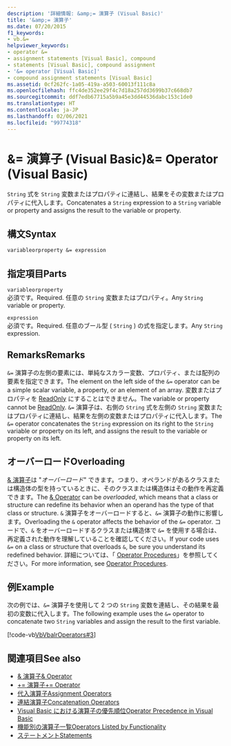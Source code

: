 ```yaml
---
description: '詳細情報: &amp;= 演算子 (Visual Basic)'
title: '&amp;= 演算子'
ms.date: 07/20/2015
f1_keywords:
- vb.&=
helpviewer_keywords:
- operator &=
- assignment statements [Visual Basic], compound
- statements [Visual Basic], compound assignment
- '&= operator [Visual Basic]'
- compound assignment statements [Visual Basic]
ms.assetid: 0cf262fc-1a05-419a-a503-60013f111c8a
ms.openlocfilehash: ffc4de352ee29f4c7d18a257dd3699b37c668db7
ms.sourcegitcommit: ddf7edb67715a5b9a45e3dd44536dabc153c1de0
ms.translationtype: HT
ms.contentlocale: ja-JP
ms.lasthandoff: 02/06/2021
ms.locfileid: "99774318"
---
```

# <a name="amp-operator-visual-basic"></a><span data-ttu-id="f4ef7-103">&amp;= 演算子 (Visual Basic)</span><span class="sxs-lookup"><span data-stu-id="f4ef7-103">&amp;= Operator (Visual Basic)</span></span>

<span data-ttu-id="f4ef7-104">`String` 式を `String` 変数またはプロパティに連結し、結果をその変数またはプロパティに代入します。</span><span class="sxs-lookup"><span data-stu-id="f4ef7-104">Concatenates a `String` expression to a `String` variable or property and assigns the result to the variable or property.</span></span>  
  
## <a name="syntax"></a><span data-ttu-id="f4ef7-105">構文</span><span class="sxs-lookup"><span data-stu-id="f4ef7-105">Syntax</span></span>  
  
```vb  
variableorproperty &= expression  
```  
  
## <a name="parts"></a><span data-ttu-id="f4ef7-106">指定項目</span><span class="sxs-lookup"><span data-stu-id="f4ef7-106">Parts</span></span>  

 `variableorproperty`  
 <span data-ttu-id="f4ef7-107">必須です。</span><span class="sxs-lookup"><span data-stu-id="f4ef7-107">Required.</span></span> <span data-ttu-id="f4ef7-108">任意の `String` 変数またはプロパティ。</span><span class="sxs-lookup"><span data-stu-id="f4ef7-108">Any `String` variable or property.</span></span>  
  
 `expression`  
 <span data-ttu-id="f4ef7-109">必須です。</span><span class="sxs-lookup"><span data-stu-id="f4ef7-109">Required.</span></span> <span data-ttu-id="f4ef7-110">任意のブール型 ( `String` ) の式を指定します。</span><span class="sxs-lookup"><span data-stu-id="f4ef7-110">Any `String` expression.</span></span>  
  
## <a name="remarks"></a><span data-ttu-id="f4ef7-111">Remarks</span><span class="sxs-lookup"><span data-stu-id="f4ef7-111">Remarks</span></span>  

 <span data-ttu-id="f4ef7-112">`&=` 演算子の左側の要素には、単純なスカラー変数、プロパティ、または配列の要素を指定できます。</span><span class="sxs-lookup"><span data-stu-id="f4ef7-112">The element on the left side of the `&=` operator can be a simple scalar variable, a property, or an element of an array.</span></span> <span data-ttu-id="f4ef7-113">変数またはプロパティを [ReadOnly](../modifiers/readonly.md) にすることはできません。</span><span class="sxs-lookup"><span data-stu-id="f4ef7-113">The variable or property cannot be [ReadOnly](../modifiers/readonly.md).</span></span> <span data-ttu-id="f4ef7-114">`&=` 演算子は、右側の `String` 式を左側の `String` 変数またはプロパティに連結し、結果を左側の変数またはプロパティに代入します。</span><span class="sxs-lookup"><span data-stu-id="f4ef7-114">The `&=` operator concatenates the `String` expression on its right to the `String` variable or property on its left, and assigns the result to the variable or property on its left.</span></span>  
  
## <a name="overloading"></a><span data-ttu-id="f4ef7-115">オーバーロード</span><span class="sxs-lookup"><span data-stu-id="f4ef7-115">Overloading</span></span>  

 <span data-ttu-id="f4ef7-116">[& 演算子](concatenation-operator.md)は "*オーバーロード*" できます。つまり、オペランドがあるクラスまたは構造体の型を持っているときに、そのクラスまたは構造体はその動作を再定義できます。</span><span class="sxs-lookup"><span data-stu-id="f4ef7-116">The [& Operator](concatenation-operator.md) can be *overloaded*, which means that a class or structure can redefine its behavior when an operand has the type of that class or structure.</span></span> <span data-ttu-id="f4ef7-117">`&` 演算子をオーバーロードすると、`&=` 演算子の動作に影響します。</span><span class="sxs-lookup"><span data-stu-id="f4ef7-117">Overloading the `&` operator affects the behavior of the `&=` operator.</span></span> <span data-ttu-id="f4ef7-118">コードで、`&` をオーバーロードするクラスまたは構造体で `&=` を使用する場合は、再定義された動作を理解していることを確認してください。</span><span class="sxs-lookup"><span data-stu-id="f4ef7-118">If your code uses `&=` on a class or structure that overloads `&`, be sure you understand its redefined behavior.</span></span> <span data-ttu-id="f4ef7-119">詳細については、「 [Operator Procedures](../../programming-guide/language-features/procedures/operator-procedures.md)」を参照してください。</span><span class="sxs-lookup"><span data-stu-id="f4ef7-119">For more information, see [Operator Procedures](../../programming-guide/language-features/procedures/operator-procedures.md).</span></span>  
  
## <a name="example"></a><span data-ttu-id="f4ef7-120">例</span><span class="sxs-lookup"><span data-stu-id="f4ef7-120">Example</span></span>  

 <span data-ttu-id="f4ef7-121">次の例では、`&=` 演算子を使用して 2 つの `String` 変数を連結し、その結果を最初の変数に代入します。</span><span class="sxs-lookup"><span data-stu-id="f4ef7-121">The following example uses the `&=` operator to concatenate two `String` variables and assign the result to the first variable.</span></span>  
  
 [!code-vb[VbVbalrOperators#3](~/samples/snippets/visualbasic/VS_Snippets_VBCSharp/VbVbalrOperators/VB/Class1.vb#3)]  
  
## <a name="see-also"></a><span data-ttu-id="f4ef7-122">関連項目</span><span class="sxs-lookup"><span data-stu-id="f4ef7-122">See also</span></span>

- [<span data-ttu-id="f4ef7-123">& 演算子</span><span class="sxs-lookup"><span data-stu-id="f4ef7-123">& Operator</span></span>](concatenation-operator.md)
- [<span data-ttu-id="f4ef7-124">+= 演算子</span><span class="sxs-lookup"><span data-stu-id="f4ef7-124">+= Operator</span></span>](addition-assignment-operator.md)
- [<span data-ttu-id="f4ef7-125">代入演算子</span><span class="sxs-lookup"><span data-stu-id="f4ef7-125">Assignment Operators</span></span>](assignment-operators.md)
- [<span data-ttu-id="f4ef7-126">連結演算子</span><span class="sxs-lookup"><span data-stu-id="f4ef7-126">Concatenation Operators</span></span>](concatenation-operators.md)
- [<span data-ttu-id="f4ef7-127">Visual Basic における演算子の優先順位</span><span class="sxs-lookup"><span data-stu-id="f4ef7-127">Operator Precedence in Visual Basic</span></span>](operator-precedence.md)
- [<span data-ttu-id="f4ef7-128">機能別の演算子一覧</span><span class="sxs-lookup"><span data-stu-id="f4ef7-128">Operators Listed by Functionality</span></span>](operators-listed-by-functionality.md)
- [<span data-ttu-id="f4ef7-129">ステートメント</span><span class="sxs-lookup"><span data-stu-id="f4ef7-129">Statements</span></span>](../../programming-guide/language-features/statements.md)
